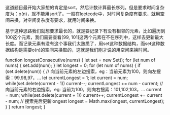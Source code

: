 这道题目最开始大家想的肯定是sort，然后计数计算最长序列。但是要求时间复杂度为：o(n)，就不能用sort了。一般在leetcode中，对时间复杂度有要求，就用空间来换，对空间复杂度有要求，就用时间来换。

基于这种思路我们就想要求最长的，就是要记录下有没有相邻的元素，比如遍历到100这个元素，我们需要查看[99, 101]这两个元素在不在序列中，这样去更新最大长度。而记录元素有没有这个事我们太熟悉了，用set这种数据结构，而set这种数据结构是需要o(n)的空间来换取的，这就是我们刚才说的用空间来换时间。


function longestConsecutive(nums) {
  let set = new Set();
  for (let num of nums) {
    set.add(num);
  }
  let longest = 0;
  for (let num of nums) {
    if (set.delete(num)) {
      // 向当前元素的左边搜索，eg：当前元素为100，则向左搜索：99,98,97，...
      let currentLongest = 1;
      let current = num;
      while(set.delete(current - 1)) current--;
      currentLongest += num - current;
      // 向当前元素的右边搜索，eg: 当前为100，则向右搜索：101,102,103，...
      current = num;
      while(set.delete(current + 1)) current++;
      currentLongest += current - num;
      // 搜索完后更新longest
      longest = Math.max(longest, currentLongest);
    }
  }
  return longest;
}